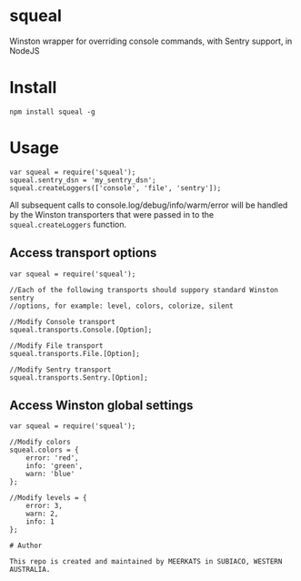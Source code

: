 # squeal
Winston wrapper for overriding console commands, with Sentry support, in NodeJS

# Install

`npm install squeal -g`

# Usage

```
var squeal = require('squeal');
squeal.sentry_dsn = 'my_sentry_dsn';
squeal.createLoggers(['console', 'file', 'sentry']);
```
All subsequent calls to console.log/debug/info/warm/error will be handled by the Winston
transporters that were passed in to the `squeal.createLoggers` function.

## Access transport options

```
var squeal = require('squeal');

//Each of the following transports should suppory standard Winston sentry 
//options, for example: level, colors, colorize, silent

//Modify Console transport
squeal.transports.Console.[Option];

//Modify File transport
squeal.transports.File.[Option];

//Modify Sentry transport
squeal.transports.Sentry.[Option];
```

## Access Winston global settings

```
var squeal = require('squeal');

//Modify colors
squeal.colors = { 
    error: 'red',
    info: 'green', 
    warn: 'blue'
};

//Modify levels = {
    error: 3,
    warn: 2,
    info: 1
};

# Author

This repo is created and maintained by MEERKATS in SUBIACO, WESTERN AUSTRALIA.
